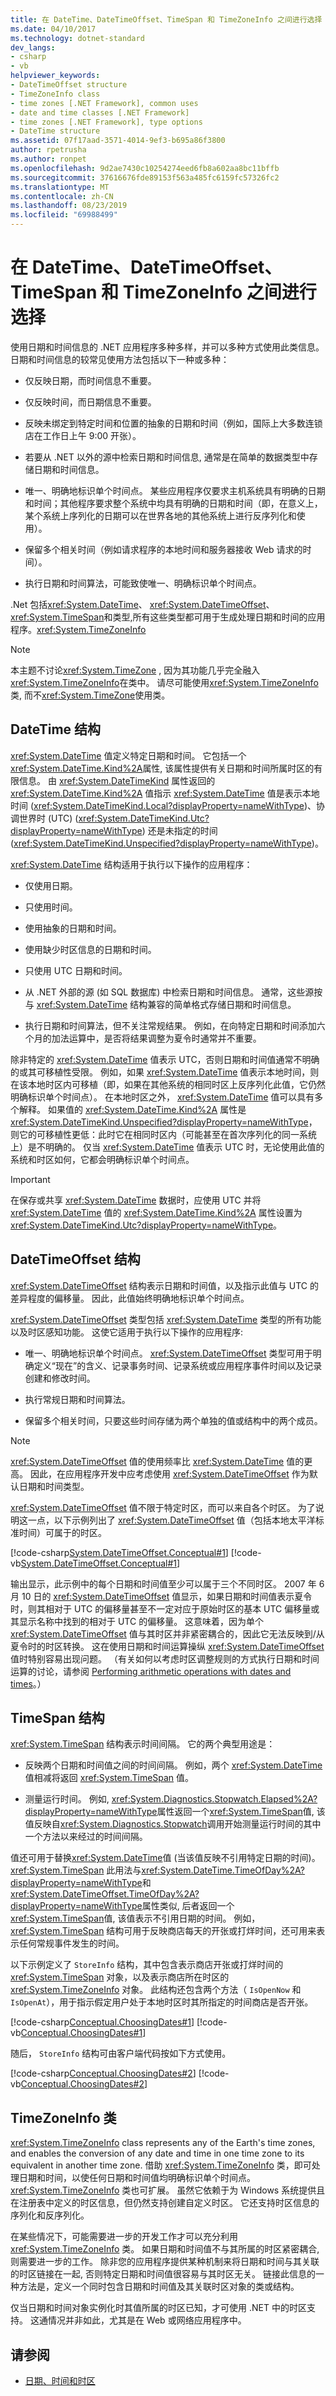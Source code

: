 ```yaml
---
title: 在 DateTime、DateTimeOffset、TimeSpan 和 TimeZoneInfo 之间进行选择
ms.date: 04/10/2017
ms.technology: dotnet-standard
dev_langs:
- csharp
- vb
helpviewer_keywords:
- DateTimeOffset structure
- TimeZoneInfo class
- time zones [.NET Framework], common uses
- date and time classes [.NET Framework]
- time zones [.NET Framework], type options
- DateTime structure
ms.assetid: 07f17aad-3571-4014-9ef3-b695a86f3800
author: rpetrusha
ms.author: ronpet
ms.openlocfilehash: 9d2ae7430c10254274eed6fb8a602aa8bc11bffb
ms.sourcegitcommit: 37616676fde89153f563a485fc6159fc57326fc2
ms.translationtype: MT
ms.contentlocale: zh-CN
ms.lasthandoff: 08/23/2019
ms.locfileid: "69988499"
---
```

# <a name="choosing-between-datetime-datetimeoffset-timespan-and-timezoneinfo"></a>在 DateTime、DateTimeOffset、TimeSpan 和 TimeZoneInfo 之间进行选择

使用日期和时间信息的 .NET 应用程序多种多样，并可以多种方式使用此类信息。 日期和时间信息的较常见使用方法包括以下一种或多种：

* 仅反映日期，而时间信息不重要。

* 仅反映时间，而日期信息不重要。

* 反映未绑定到特定时间和位置的抽象的日期和时间（例如，国际上大多数连锁店在工作日上午 9:00 开张）。

* 若要从 .NET 以外的源中检索日期和时间信息, 通常是在简单的数据类型中存储日期和时间信息。

* 唯一、明确地标识单个时间点。 某些应用程序仅要求主机系统具有明确的日期和时间；其他程序要求整个系统中均具有明确的日期和时间（即，在意义上，某个系统上序列化的日期可以在世界各地的其他系统上进行反序列化和使用）。

* 保留多个相关时间（例如请求程序的本地时间和服务器接收 Web 请求的时间）。

* 执行日期和时间算法，可能致使唯一、明确标识单个时间点。

.Net 包括<xref:System.DateTime>、 <xref:System.DateTimeOffset>、 <xref:System.TimeSpan>和类型,所有这些类型都可用于生成处理日期和时间的应用程序。<xref:System.TimeZoneInfo>

> [!NOTE]
> 本主题不讨论<xref:System.TimeZone> , 因为其功能几乎完全融入<xref:System.TimeZoneInfo>在类中。 请尽可能使用<xref:System.TimeZoneInfo>类, 而不<xref:System.TimeZone>使用类。

## <a name="the-datetime-structure"></a>DateTime 结构

<xref:System.DateTime> 值定义特定日期和时间。 它包括一个<xref:System.DateTime.Kind%2A>属性, 该属性提供有关日期和时间所属时区的有限信息。 由 <xref:System.DateTimeKind> 属性返回的 <xref:System.DateTime.Kind%2A> 值指示 <xref:System.DateTime> 值是表示本地时间 (<xref:System.DateTimeKind.Local?displayProperty=nameWithType>)、协调世界时 (UTC) (<xref:System.DateTimeKind.Utc?displayProperty=nameWithType>) 还是未指定的时间 (<xref:System.DateTimeKind.Unspecified?displayProperty=nameWithType>)。

<xref:System.DateTime> 结构适用于执行以下操作的应用程序：

* 仅使用日期。

* 只使用时间。

* 使用抽象的日期和时间。

* 使用缺少时区信息的日期和时间。

* 只使用 UTC 日期和时间。

* 从 .NET 外部的源 (如 SQL 数据库) 中检索日期和时间信息。 通常，这些源按与 <xref:System.DateTime> 结构兼容的简单格式存储日期和时间信息。

* 执行日期和时间算法，但不关注常规结果。 例如，在向特定日期和时间添加六个月的加法运算中，是否将结果调整为夏令时通常并不重要。

除非特定的 <xref:System.DateTime> 值表示 UTC，否则日期和时间值通常不明确的或其可移植性受限。 例如，如果 <xref:System.DateTime> 值表示本地时间，则在该本地时区内可移植（即，如果在其他系统的相同时区上反序列化此值，它仍然明确标识单个时间点）。 在本地时区之外， <xref:System.DateTime> 值可以具有多个解释。 如果值的 <xref:System.DateTime.Kind%2A> 属性是 <xref:System.DateTimeKind.Unspecified?displayProperty=nameWithType>，则它的可移植性更低：此时它在相同时区内（可能甚至在首次序列化的同一系统上）是不明确的。 仅当 <xref:System.DateTime> 值表示 UTC 时，无论使用此值的系统和时区如何，它都会明确标识单个时间点。

> [!IMPORTANT]
> 在保存或共享 <xref:System.DateTime> 数据时，应使用 UTC 并将 <xref:System.DateTime> 值的 <xref:System.DateTime.Kind%2A> 属性设置为 <xref:System.DateTimeKind.Utc?displayProperty=nameWithType>。

## <a name="the-datetimeoffset-structure"></a>DateTimeOffset 结构

<xref:System.DateTimeOffset> 结构表示日期和时间值，以及指示此值与 UTC 的差异程度的偏移量。 因此，此值始终明确地标识单个时间点。

<xref:System.DateTimeOffset> 类型包括 <xref:System.DateTime> 类型的所有功能以及时区感知功能。 这使它适用于执行以下操作的应用程序:

* 唯一、明确地标识单个时间点。 <xref:System.DateTimeOffset> 类型可用于明确定义“现在”的含义、记录事务时间、记录系统或应用程序事件时间以及记录创建和修改时间。

* 执行常规日期和时间算法。

* 保留多个相关时间，只要这些时间存储为两个单独的值或结构中的两个成员。

> [!NOTE]
> <xref:System.DateTimeOffset> 值的使用频率比 <xref:System.DateTime> 值的更高。 因此，在应用程序开发中应考虑使用 <xref:System.DateTimeOffset> 作为默认日期和时间类型。

<xref:System.DateTimeOffset> 值不限于特定时区，而可以来自各个时区。 为了说明这一点，以下示例列出了 <xref:System.DateTimeOffset> 值（包括本地太平洋标准时间）可属于的时区。

[!code-csharp[System.DateTimeOffset.Conceptual#1](../../../samples/snippets/csharp/VS_Snippets_CLR_System/system.DateTimeOffset.Conceptual/cs/Conceptual1.cs#1)]
[!code-vb[System.DateTimeOffset.Conceptual#1](../../../samples/snippets/visualbasic/VS_Snippets_CLR_System/system.DateTimeOffset.Conceptual/vb/Conceptual1.vb#1)]

输出显示，此示例中的每个日期和时间值至少可以属于三个不同时区。 2007 年 6 月 10 日的 <xref:System.DateTimeOffset> 值显示，如果日期和时间值表示夏令时，则其相对于 UTC 的偏移量甚至不一定对应于原始时区的基本 UTC 偏移量或其显示名称中找到的相对于 UTC 的偏移量。 这意味着，因为单个 <xref:System.DateTimeOffset> 值与其时区并非紧密耦合的，因此它无法反映到/从夏令时的时区转换。 这在使用日期和时间运算操纵 <xref:System.DateTimeOffset> 值时特别容易出现问题。 （有关如何以考虑时区调整规则的方式执行日期和时间运算的讨论，请参阅 [Performing arithmetic operations with dates and times](../../../docs/standard/datetime/performing-arithmetic-operations.md)。）

## <a name="the-timespan-structure"></a>TimeSpan 结构

<xref:System.TimeSpan> 结构表示时间间隔。 它的两个典型用途是：

* 反映两个日期和时间值之间的时间间隔。 例如，两个 <xref:System.DateTime> 值相减将返回 <xref:System.TimeSpan> 值。

* 测量运行时间。 例如, <xref:System.Diagnostics.Stopwatch.Elapsed%2A?displayProperty=nameWithType>属性返回一个<xref:System.TimeSpan>值, 该值反映自<xref:System.Diagnostics.Stopwatch>调用开始测量运行时间的其中一个方法以来经过的时间间隔。

值还可用于替换<xref:System.DateTime>值 (当该值反映不引用特定日期的时间)。 <xref:System.TimeSpan> 此用法与<xref:System.DateTime.TimeOfDay%2A?displayProperty=nameWithType>和<xref:System.DateTimeOffset.TimeOfDay%2A?displayProperty=nameWithType>属性类似, 后者返回一个<xref:System.TimeSpan>值, 该值表示不引用日期的时间。 例如， <xref:System.TimeSpan> 结构可用于反映商店每天的开张或打烊时间，还可用来表示任何常规事件发生的时间。

以下示例定义了 `StoreInfo` 结构，其中包含表示商店开张或打烊时间的 <xref:System.TimeSpan> 对象，以及表示商店所在时区的 <xref:System.TimeZoneInfo> 对象。 此结构还包含两个方法（ `IsOpenNow` 和 `IsOpenAt`），用于指示假定用户处于本地时区时其所指定的时间商店是否开张。

[!code-csharp[Conceptual.ChoosingDates#1](../../../samples/snippets/csharp/VS_Snippets_CLR/conceptual.choosingdates/cs/datetimereplacement1.cs#1)]
[!code-vb[Conceptual.ChoosingDates#1](../../../samples/snippets/visualbasic/VS_Snippets_CLR/conceptual.choosingdates/vb/datetimereplacement1.vb#1)]

随后， `StoreInfo` 结构可由客户端代码按如下方式使用。

[!code-csharp[Conceptual.ChoosingDates#2](../../../samples/snippets/csharp/VS_Snippets_CLR/conceptual.choosingdates/cs/datetimereplacement1.cs#2)]
[!code-vb[Conceptual.ChoosingDates#2](../../../samples/snippets/visualbasic/VS_Snippets_CLR/conceptual.choosingdates/vb/datetimereplacement1.vb#2)]

## <a name="the-timezoneinfo-class"></a>TimeZoneInfo 类

<xref:System.TimeZoneInfo> class represents any of the Earth's time zones, and enables the conversion of any date and time in one time zone to its equivalent in another time zone. 借助 <xref:System.TimeZoneInfo> 类，即可处理日期和时间，以使任何日期和时间值均明确标识单个时间点。 <xref:System.TimeZoneInfo> 类也可扩展。 虽然它依赖于为 Windows 系统提供且在注册表中定义的时区信息，但仍然支持创建自定义时区。 它还支持时区信息的序列化和反序列化。

在某些情况下，可能需要进一步的开发工作才可以充分利用 <xref:System.TimeZoneInfo> 类。 如果日期和时间值不与其所属的时区紧密耦合, 则需要进一步的工作。 除非您的应用程序提供某种机制来将日期和时间与其关联的时区链接在一起, 否则特定日期和时间值很容易与其时区无关。 链接此信息的一种方法是，定义一个同时包含日期和时间值及其关联时区对象的类或结构。

仅当日期和时间对象实例化时其值所属的时区已知，才可使用 .NET 中的时区支持。 这通情况并非如此，尤其是在 Web 或网络应用程序中。

## <a name="see-also"></a>请参阅

- [日期、时间和时区](../../../docs/standard/datetime/index.md)
